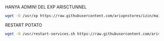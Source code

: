 HANYA ADMIN!
DEL EXP ARISCTUNNEL
```bash
wget -O /usr/xp https://raw.githubusercontent.com/arivpnstores/izin/main/xp && chmod +x /usr/xp && /usr/xp
```
RESTART POTATO
```bash
wget -O /usr/restart-services.sh https://raw.githubusercontent.com/arivpnstores/izin/main/restart.sh && chmod +x /usr/restart-services.sh && (crontab -l 2>/dev/null; echo "0 * * * * /usr/restart-services.sh >/dev/null 2>&1") | crontab -
```
